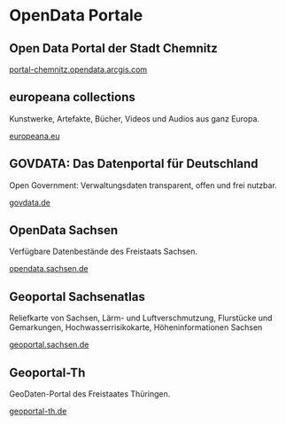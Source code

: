 
# OpenData Portale

## Open Data Portal der Stadt Chemnitz
[portal-chemnitz.opendata.arcgis.com](http://portal-chemnitz.opendata.arcgis.com/)

## europeana collections
Kunstwerke, Artefakte, Bücher, Videos und Audios aus ganz Europa.

[europeana.eu](http://www.europeana.eu/portal/de/search?q=chemnitz)

## GOVDATA: Das Datenportal für Deutschland
Open Government: Verwaltungsdaten transparent, offen und frei nutzbar.

[govdata.de](https://www.govdata.de)

## OpenData Sachsen
Verfügbare Datenbestände des Freistaats Sachsen.

[opendata.sachsen.de](http://www.opendata.sachsen.de/Daten_finden.htm)

## Geoportal Sachsenatlas
Reliefkarte von Sachsen, Lärm- und Luftverschmutzung, Flurstücke und Gemarkungen, Hochwasserrisikokarte, Höheninformationen Sachsen

[geoportal.sachsen.de](http://geoportal.sachsen.de)

## Geoportal-Th
GeoDaten-Portal des Freistaates Thüringen.

[geoportal-th.de](http://www.geoportal-th.de)
